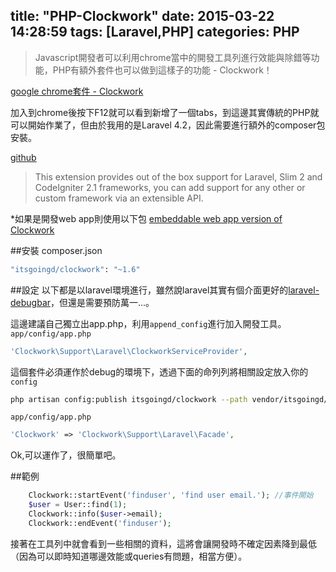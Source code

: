 title: "PHP-Clockwork"
date: 2015-03-22 14:28:59
tags: [Laravel,PHP]
categories: PHP
---

>Javascript開發者可以利用chrome當中的開發工具列進行效能與除錯等功能，PHP有額外套件也可以做到這樣子的功能 - Clockwork！

[google chrome套件 - Clockwork](https://chrome.google.com/webstore/detail/clockwork/dmggabnehkmmfmdffgajcflpdjlnoemp?hl=en)

加入到chrome後按下F12就可以看到新增了一個tabs，到這邊其實傳統的PHP就可以開始作業了，但由於我用的是Laravel 4.2，因此需要進行額外的composer包安裝。

[github](https://github.com/itsgoingd/clockwork)


>This extension provides out of the box support for Laravel, Slim 2 and CodeIgniter 2.1 frameworks, you can add support for any other or custom framework via an extensible API.


*如果是開發web app則使用以下包
[embeddable web app version of Clockwork](http://github.com/itsgoingd/clockwork-web)

##安裝
composer.json
``` bash
"itsgoingd/clockwork": "~1.6"
```

##設定
以下都是以laravel環境進行，雖然說laravel其實有個介面更好的[laravel-debugbar](https://github.com/barryvdh/laravel-debugbar)，但還是需要預防萬一...。

這邊建議自己獨立出app.php，利用`append_config`進行加入開發工具。
`app/config/app.php`
``` php
'Clockwork\Support\Laravel\ClockworkServiceProvider',
```
這個套件必須運作於debug的環境下，透過下面的命列列將相關設定放入你的`config`

``` bash
php artisan config:publish itsgoingd/clockwork --path vendor/itsgoingd/clockwork/Clockwork/Support/Laravel/config/
```

`app/config/app.php`
``` php
'Clockwork' => 'Clockwork\Support\Laravel\Facade',
```

Ok,可以運作了，很簡單吧。


##範例
``` php
    Clockwork::startEvent('finduser', 'find user email.'); //事件開始
    $user = User::find(1);
    Clockwork::info($user->email);
    Clockwork::endEvent('finduser');
```

接著在工具列中就會看到一些相關的資料，這將會讓開發時不確定因素降到最低（因為可以即時知道哪邊效能或queries有問題，相當方便）。